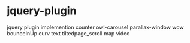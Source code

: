 # jquery-plugin
jquery plugin implemention
counter 
owl-carousel
parallax-window
wow bounceInUp
curv text
tiltedpage_scroll
map
video

